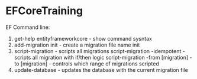 # EFCoreTraining

EF Command line:

1) get-help entityframeworkcore - show command sysntax
2) add-migration init - create a migration file name init
3) script-migration - scripts all migrations
   script-migration -idempotent - scripts all migration with if/then logic
   script-migration -from [migration] -to [migration] - controls which range of migrations scripted
4) update-database - updates the database with the current migration file